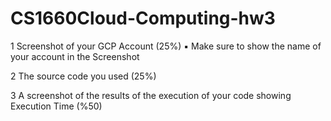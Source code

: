 # CS1660Cloud-Computing-hw3

1 Screenshot of your GCP Account (25%)
  ▪ Make sure to show the name of your account in the Screenshot
  
2 The source code you used (25%)

3 A screenshot of the results of the execution of your code showing Execution Time (%50)
